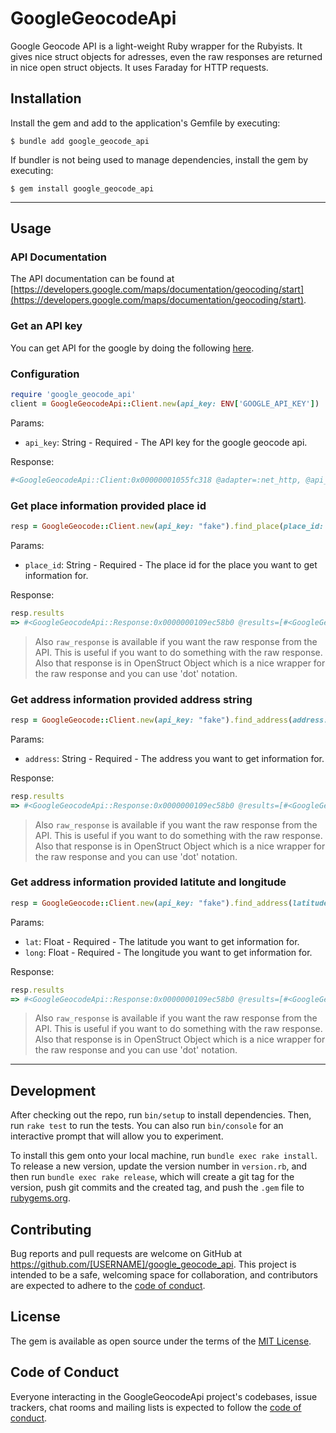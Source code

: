 # GoogleGeocodeApi

Google Geocode API is a light-weight Ruby wrapper for the Rubyists. It gives nice struct objects for adresses, even the raw responses are returned in nice open struct objects. It uses Faraday for HTTP requests.

## Installation

Install the gem and add to the application's Gemfile by executing:

    $ bundle add google_geocode_api

If bundler is not being used to manage dependencies, install the gem by executing:

    $ gem install google_geocode_api

---

## Usage

### API Documentation

The API documentation can be found at [https://developers.google.com/maps/documentation/geocoding/start](https://developers.google.com/maps/documentation/geocoding/start).

### Get an API key
You can get API for the google by doing the following [here](https://developers.google.com/maps/documentation/geocoding/get-api-key#creating-api-keys).

### Configuration

```ruby
require 'google_geocode_api'
client = GoogleGeocodeApi::Client.new(api_key: ENV['GOOGLE_API_KEY'])
```
Params:
- `api_key`: String - Required - The API key for the google geocode api.

Response:
```ruby
#<GoogleGeocodeApi::Client:0x00000001055fc318 @adapter=:net_http, @api_key="YOUR_API_KEY", @stubs=nil>
```

### Get place information provided place id

```ruby
resp = GoogleGeocode::Client.new(api_key: "fake").find_place(place_id: "ChIJN1t_tDeuEmsRUsoyG83frY4")
```
Params:
- `place_id`: String - Required - The place id for the place you want to get information for.

Response:
```ruby
resp.results
=> #<GoogleGeocodeApi::Response:0x0000000109ec58b0 @results=[#<GoogleGeocodeApi::Address:0x000000010a197d40 @formatted_address="48 Pirrama Rd, Pyrmont NSW 2009, Australia", @latitude=-33.866489, @location_type="ROOFTOP", @longitude=151.1958561, @place_id="ChIJN1t_tDeuEmsRUsoyG83frY4">]>
```

> Also `raw_response` is available if you want the raw response from the API. This is useful if you want to do something with the raw response. Also that response is in OpenStruct Object which is a nice wrapper for the raw response and you can use 'dot' notation.

### Get address information provided address string

```ruby
resp = GoogleGeocode::Client.new(api_key: "fake").find_address(address: "48 Pirrama Rd, Pyrmont NSW 2009, Australia")
```
Params:
- `address`: String - Required - The address you want to get information for.

Response:
```ruby
resp.results
=> #<GoogleGeocodeApi::Response:0x0000000109ec58b0 @results=[#<GoogleGeocodeApi::Address:0x000000010a197d40 @formatted_address="48 Pirrama Rd, Pyrmont NSW 2009, Australia", @latitude=-33.866489, @location_type="ROOFTOP", @longitude=151.1958561, @place_id="ChIJN1t_tDeuEmsRUsoyG83frY4">]>
```
> Also `raw_response` is available if you want the raw response from the API. This is useful if you want to do something with the raw response. Also that response is in OpenStruct Object which is a nice wrapper for the raw response and you can use 'dot' notation.

### Get address information provided latitute and longitude

```ruby
resp = GoogleGeocode::Client.new(api_key: "fake").find_address(latitude: -33.866489, longitude: 151.1958561)
```
Params:
- `lat`: Float - Required - The latitude you want to get information for.
- `long`: Float - Required - The longitude you want to get information for.

Response:
```ruby
resp.results
=> #<GoogleGeocodeApi::Response:0x0000000109ec58b0 @results=[#<GoogleGeocodeApi::Address:0x000000010a197d40 @formatted_address="48 Pirrama Rd, Pyrmont NSW 2009, Australia", @latitude=-33.866489, @location_type="ROOFTOP", @longitude=151.1958561, @place_id="ChIJN1t_tDeuEmsRUsoyG83frY4">]>
```

> Also `raw_response` is available if you want the raw response from the API. This is useful if you want to do something with the raw response. Also that response is in OpenStruct Object which is a nice wrapper for the raw response and you can use 'dot' notation.

---

## Development

After checking out the repo, run `bin/setup` to install dependencies. Then, run `rake test` to run the tests. You can also run `bin/console` for an interactive prompt that will allow you to experiment.

To install this gem onto your local machine, run `bundle exec rake install`. To release a new version, update the version number in `version.rb`, and then run `bundle exec rake release`, which will create a git tag for the version, push git commits and the created tag, and push the `.gem` file to [rubygems.org](https://rubygems.org).

## Contributing

Bug reports and pull requests are welcome on GitHub at https://github.com/[USERNAME]/google_geocode_api. This project is intended to be a safe, welcoming space for collaboration, and contributors are expected to adhere to the [code of conduct](https://github.com/[USERNAME]/google_geocode_api/blob/main/CODE_OF_CONDUCT.md).

## License

The gem is available as open source under the terms of the [MIT License](https://opensource.org/licenses/MIT).

## Code of Conduct

Everyone interacting in the GoogleGeocodeApi project's codebases, issue trackers, chat rooms and mailing lists is expected to follow the [code of conduct](https://github.com/[USERNAME]/google_geocode_api/blob/main/CODE_OF_CONDUCT.md).
